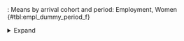 <div class="tabledetails">

|     |
| --- |
: Means by arrival cohort and period: Employment, Women {#tbl:empl_dummy_period_f}

<details>
<summary>
Expand
</summary>
<div class="tabwrap">
<table class="scientific medleftstub">
<tr> <td style='text-align: left'></td><td colspan=7 style='text-align:center'><strong>Arrival cohort</strong></td></tr>
<tr> <td style='text-align: left'></td> <td style='text-align: right'><strong>Germans</strong></td> <td style='text-align: right'><strong>1964-73</strong></td> <td style='text-align: right'><strong>1974-83</strong></td> <td style='text-align: right'><strong>1984-93</strong></td> <td style='text-align: right'><strong>1994-03</strong></td> <td style='text-align: right'><strong>2004-10</strong></td> <td style='text-align: right'><strong>Total</strong></td></tr>
<tr> <td style='text-align: left'></td> <td style='text-align: right'>Mean</td> <td style='text-align: right'>Mean</td> <td style='text-align: right'>Mean</td> <td style='text-align: right'>Mean</td> <td style='text-align: right'>Mean</td> <td style='text-align: right'>Mean</td> <td style='text-align: right'>Mean</td></tr>
<tr> <td style='text-align: left'>1976</td> <td style='text-align: right'>48.88</td> <td style='text-align: right'>61.66</td> <td style='text-align: right'></td> <td style='text-align: right'></td> <td style='text-align: right'></td> <td style='text-align: right'></td> <td style='text-align: right'>55.27</td></tr>
<tr> <td style='text-align: left'>1978</td> <td style='text-align: right'>50.83</td> <td style='text-align: right'>65.07</td> <td style='text-align: right'></td> <td style='text-align: right'></td> <td style='text-align: right'></td> <td style='text-align: right'></td> <td style='text-align: right'>57.95</td></tr>
<tr> <td style='text-align: left'>1980</td> <td style='text-align: right'>52.07</td> <td style='text-align: right'>62.76</td> <td style='text-align: right'></td> <td style='text-align: right'></td> <td style='text-align: right'></td> <td style='text-align: right'></td> <td style='text-align: right'>57.41</td></tr>
<tr> <td style='text-align: left'>1982</td> <td style='text-align: right'>53.40</td> <td style='text-align: right'>60.91</td> <td style='text-align: right'></td> <td style='text-align: right'></td> <td style='text-align: right'></td> <td style='text-align: right'></td> <td style='text-align: right'>57.15</td></tr>
<tr> <td style='text-align: left'>1985</td> <td style='text-align: right'>54.83</td> <td style='text-align: right'>62.39</td> <td style='text-align: right'>39.00</td> <td style='text-align: right'></td> <td style='text-align: right'></td> <td style='text-align: right'></td> <td style='text-align: right'>52.07</td></tr>
<tr> <td style='text-align: left'>1987</td> <td style='text-align: right'>56.07</td> <td style='text-align: right'>59.32</td> <td style='text-align: right'>37.21</td> <td style='text-align: right'></td> <td style='text-align: right'></td> <td style='text-align: right'></td> <td style='text-align: right'>50.87</td></tr>
<tr> <td style='text-align: left'>1989</td> <td style='text-align: right'>57.89</td> <td style='text-align: right'>58.90</td> <td style='text-align: right'>37.06</td> <td style='text-align: right'></td> <td style='text-align: right'></td> <td style='text-align: right'></td> <td style='text-align: right'>51.28</td></tr>
<tr> <td style='text-align: left'>1991</td> <td style='text-align: right'>64.54</td> <td style='text-align: right'>64.66</td> <td style='text-align: right'>47.16</td> <td style='text-align: right'></td> <td style='text-align: right'></td> <td style='text-align: right'></td> <td style='text-align: right'>58.79</td></tr>
<tr> <td style='text-align: left'>1993</td> <td style='text-align: right'>65.66</td> <td style='text-align: right'>59.71</td> <td style='text-align: right'>46.34</td> <td style='text-align: right'></td> <td style='text-align: right'></td> <td style='text-align: right'></td> <td style='text-align: right'>57.24</td></tr>
<tr> <td style='text-align: left'>1995</td> <td style='text-align: right'>66.76</td> <td style='text-align: right'>59.83</td> <td style='text-align: right'>46.30</td> <td style='text-align: right'>37.13</td> <td style='text-align: right'></td> <td style='text-align: right'></td> <td style='text-align: right'>52.51</td></tr>
<tr> <td style='text-align: left'>1996</td> <td style='text-align: right'>68.44</td> <td style='text-align: right'>59.70</td> <td style='text-align: right'>46.43</td> <td style='text-align: right'>38.53</td> <td style='text-align: right'></td> <td style='text-align: right'></td> <td style='text-align: right'>53.27</td></tr>
<tr> <td style='text-align: left'>1997</td> <td style='text-align: right'>69.49</td> <td style='text-align: right'>55.40</td> <td style='text-align: right'>49.36</td> <td style='text-align: right'>38.81</td> <td style='text-align: right'></td> <td style='text-align: right'></td> <td style='text-align: right'>53.27</td></tr>
<tr> <td style='text-align: left'>1998</td> <td style='text-align: right'>70.43</td> <td style='text-align: right'>51.43</td> <td style='text-align: right'>48.56</td> <td style='text-align: right'>41.54</td> <td style='text-align: right'></td> <td style='text-align: right'></td> <td style='text-align: right'>52.99</td></tr>
<tr> <td style='text-align: left'>1999</td> <td style='text-align: right'>72.20</td> <td style='text-align: right'>54.48</td> <td style='text-align: right'>50.16</td> <td style='text-align: right'>43.10</td> <td style='text-align: right'></td> <td style='text-align: right'></td> <td style='text-align: right'>54.98</td></tr>
<tr> <td style='text-align: left'>2000</td> <td style='text-align: right'>73.67</td> <td style='text-align: right'>56.29</td> <td style='text-align: right'>51.83</td> <td style='text-align: right'>46.85</td> <td style='text-align: right'></td> <td style='text-align: right'></td> <td style='text-align: right'>57.16</td></tr>
<tr> <td style='text-align: left'>2001</td> <td style='text-align: right'>74.62</td> <td style='text-align: right'>59.38</td> <td style='text-align: right'>53.91</td> <td style='text-align: right'>49.54</td> <td style='text-align: right'></td> <td style='text-align: right'></td> <td style='text-align: right'>59.36</td></tr>
<tr> <td style='text-align: left'>2002</td> <td style='text-align: right'>74.55</td> <td style='text-align: right'>57.07</td> <td style='text-align: right'>58.72</td> <td style='text-align: right'>51.22</td> <td style='text-align: right'></td> <td style='text-align: right'></td> <td style='text-align: right'>60.39</td></tr>
<tr> <td style='text-align: left'>2003</td> <td style='text-align: right'>74.46</td> <td style='text-align: right'>54.49</td> <td style='text-align: right'>54.70</td> <td style='text-align: right'>51.23</td> <td style='text-align: right'></td> <td style='text-align: right'></td> <td style='text-align: right'>58.72</td></tr>
<tr> <td style='text-align: left'>2004</td> <td style='text-align: right'>74.08</td> <td style='text-align: right'></td> <td style='text-align: right'>56.67</td> <td style='text-align: right'>51.86</td> <td style='text-align: right'>39.09</td> <td style='text-align: right'></td> <td style='text-align: right'>55.43</td></tr>
<tr> <td style='text-align: left'>2005</td> <td style='text-align: right'>73.67</td> <td style='text-align: right'></td> <td style='text-align: right'>55.48</td> <td style='text-align: right'>55.09</td> <td style='text-align: right'>40.40</td> <td style='text-align: right'></td> <td style='text-align: right'>56.16</td></tr>
<tr> <td style='text-align: left'>2006</td> <td style='text-align: right'>75.76</td> <td style='text-align: right'></td> <td style='text-align: right'>53.89</td> <td style='text-align: right'>54.69</td> <td style='text-align: right'>43.82</td> <td style='text-align: right'></td> <td style='text-align: right'>57.04</td></tr>
<tr> <td style='text-align: left'>2007</td> <td style='text-align: right'>77.12</td> <td style='text-align: right'></td> <td style='text-align: right'>57.11</td> <td style='text-align: right'>58.31</td> <td style='text-align: right'>47.17</td> <td style='text-align: right'></td> <td style='text-align: right'>59.93</td></tr>
<tr> <td style='text-align: left'>2008</td> <td style='text-align: right'>77.63</td> <td style='text-align: right'></td> <td style='text-align: right'>56.29</td> <td style='text-align: right'>59.84</td> <td style='text-align: right'>48.82</td> <td style='text-align: right'></td> <td style='text-align: right'>60.65</td></tr>
<tr> <td style='text-align: left'>2009</td> <td style='text-align: right'>78.25</td> <td style='text-align: right'></td> <td style='text-align: right'>60.28</td> <td style='text-align: right'>58.18</td> <td style='text-align: right'>52.64</td> <td style='text-align: right'></td> <td style='text-align: right'>62.34</td></tr>
<tr> <td style='text-align: left'>2010</td> <td style='text-align: right'>79.29</td> <td style='text-align: right'></td> <td style='text-align: right'>65.01</td> <td style='text-align: right'>59.82</td> <td style='text-align: right'>53.39</td> <td style='text-align: right'></td> <td style='text-align: right'>64.38</td></tr>
<tr> <td style='text-align: left'>2011</td> <td style='text-align: right'>80.72</td> <td style='text-align: right'></td> <td style='text-align: right'>62.37</td> <td style='text-align: right'>59.89</td> <td style='text-align: right'>56.47</td> <td style='text-align: right'>49.63</td> <td style='text-align: right'>61.82</td></tr>
<tr> <td style='text-align: left'>2012</td> <td style='text-align: right'>80.88</td> <td style='text-align: right'></td> <td style='text-align: right'>60.20</td> <td style='text-align: right'>63.79</td> <td style='text-align: right'>58.97</td> <td style='text-align: right'>49.76</td> <td style='text-align: right'>62.72</td></tr>
<tr> <td style='text-align: left'>2013</td> <td style='text-align: right'>81.54</td> <td style='text-align: right'></td> <td style='text-align: right'>58.99</td> <td style='text-align: right'>61.18</td> <td style='text-align: right'>59.82</td> <td style='text-align: right'>53.69</td> <td style='text-align: right'>63.04</td></tr>
<tr> <td style='text-align: left'>2014</td> <td style='text-align: right'>82.00</td> <td style='text-align: right'></td> <td style='text-align: right'></td> <td style='text-align: right'>63.55</td> <td style='text-align: right'>59.75</td> <td style='text-align: right'>54.19</td> <td style='text-align: right'>64.87</td></tr>
<tr> <td style='text-align: left'>2015</td> <td style='text-align: right'>82.77</td> <td style='text-align: right'></td> <td style='text-align: right'></td> <td style='text-align: right'>61.55</td> <td style='text-align: right'>62.42</td> <td style='text-align: right'>52.85</td> <td style='text-align: right'>64.90</td></tr>
<tr> <td style='text-align: left'>Total</td> <td style='text-align: right'>69.75</td> <td style='text-align: right'>59.08</td> <td style='text-align: right'>52.21</td> <td style='text-align: right'>52.65</td> <td style='text-align: right'>51.90</td> <td style='text-align: right'>52.02</td> <td style='text-align: right'>58.16</td></tr>
</table>
</div>
</details>
</div>

